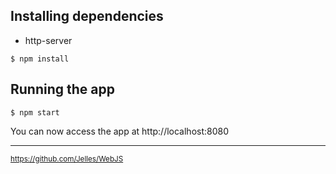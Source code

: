 ## Installing dependencies
 - http-server
```
$ npm install
```
## Running the app

```
$ npm start
```

You can now access the app at http://localhost:8080
__________
<small>https://github.com/Jelles/WebJS
